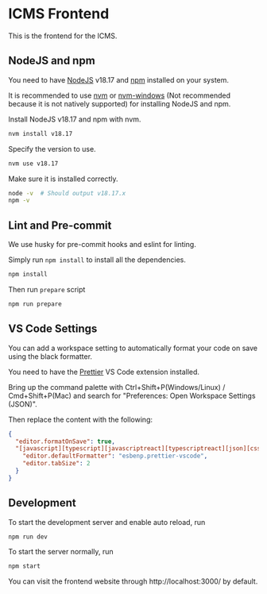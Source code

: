 # ICMS Frontend

This is the frontend for the ICMS.

## NodeJS and npm

You need to have [NodeJS](https://nodejs.org/) v18.17 and [npm](https://www.npmjs.com/) installed on your system.

It is recommended to use [nvm](https://github.com/nvm-sh/nvm) or [nvm-windows](https://github.com/coreybutler/nvm-windows) (Not recommended because it is not natively supported) for installing NodeJS and npm.

Install NodeJS v18.17 and npm with nvm.

```bash
nvm install v18.17
```

Specify the version to use.

```bash
nvm use v18.17
```

Make sure it is installed correctly.

```bash
node -v  # Should output v18.17.x
npm -v
```

## Lint and Pre-commit

We use husky for pre-commit hooks and eslint for linting.

Simply run `npm install` to install all the dependencies.

```bash
npm install
```

Then run `prepare` script

```bash
npm run prepare
```

## VS Code Settings

You can add a workspace setting to automatically format your code on save using the black formatter.

You need to have the [Prettier](https://marketplace.visualstudio.com/items?itemName=esbenp.prettier-vscode) VS Code extension installed.

Bring up the command palette with Ctrl+Shift+P(Windows/Linux) / Cmd+Shift+P(Mac) and search for "Preferences: Open Workspace Settings (JSON)".

Then replace the content with the following:

```json
{
  "editor.formatOnSave": true,
  "[javascript][typescript][javascriptreact][typescriptreact][json][css][html]": {
    "editor.defaultFormatter": "esbenp.prettier-vscode",
    "editor.tabSize": 2
  }
}
```

## Development

To start the development server and enable auto reload, run

```bash
npm run dev
```

To start the server normally, run

```bash
npm start
```

You can visit the frontend website through http://localhost:3000/ by default.
